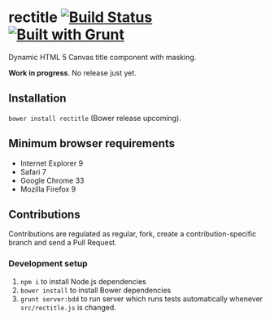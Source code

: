# rectitle [![Build Status](https://travis-ci.org/interactive-pioneers/rectitle.png?branch=master)](https://travis-ci.org/interactive-pioneers/rectitle) [![Built with Grunt](https://cdn.gruntjs.com/builtwith.png)](http://gruntjs.com/)

Dynamic HTML 5 Canvas title component with masking.

__Work in progress__. No release just yet.

## Installation
`bower install rectitle` (Bower release upcoming).

## Minimum browser requirements
- Internet Explorer 9
- Safari 7
- Google Chrome 33
- Mozilla Firefox 9

## Contributions
Contributions are regulated as regular, fork, create a contribution-specific branch and send a Pull Request.
### Development setup
1. `npm i` to install Node.js dependencies
2. `bower install` to install Bower dependencies
3. `grunt server:bdd` to run server which runs tests automatically whenever `src/rectitle.js` is changed.
